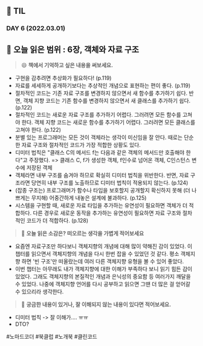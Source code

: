 ## :pencil: TIL  
### DAY 6 (2022.03.01)
:book: 오늘 읽은 범위 : 6장, 객체와 자료 구조
---
> :smile: **책에서 기억하고 싶은 내용을 써보세요.**
 - 구현을 감추려면 추상화가 필요하다! (p.119)
 - 자료를 세세하게 공개하기보다는 추상적인 개념으로 표현하는 편이 좋다. (p.119)
 - 절차적인 코드는 기존 자료 구조를 변경하지 않으면서 새 함수를 추가하기 쉽다. 반면, 객체 지향 코드는 기존 함수를 변경하지 않으면서 새 클래스를 추가하기 쉽다. (p.122)
 - 절차적인 코드는 새로운 자료 구조를 추가하기 어렵다. 그러려면 모든 함수를 고쳐야 한다. 객체 지향 코드는 새로운 함수를 추가하기 어렵다. 그러려면 모든 클래스를 고쳐야 한다. (p.122)
 - 분별 있는 프로그래머는 모든 것이 객체라는 생각이 미신임을 잘 안다. 때로는 단순한 자료 구조와 절차적인 코드가 가장 적합한 상황도 있다.
 - 디미터 법칙은 "클래스 C의 메서드 f는 다음과 같은 객체의 메서드만 호출해야 한다"고 주장했다.
 => 클래스 C, f가 생성한 객체, f인수로 넘어온 객체, C인스턴스 변수에 저장된 객체
 - 객체라면 내부 구조를 숨겨야 하므로 확실히 디미터 법칙을 위반한다. 반면, 자료 구조라면 당연히 내부 구조를 노출하므로 디미터 법칙이 적용되지 않는다. (p.124)
 - (잡종 구조는) 프로그래머가 함수나 타입을 보호할지 공개할지 확신하지 못해 (더 나쁘게는 무지해) 어중간하게 내놓은 설계에 불과하다. (p.125)
 - 시스템을 구현할 때, 새로운 자료 타입을 추가하는 유연성이 필요하면 객체가 더 적합하다. 다른 경우로 새로운 동작을 추가하는 유연성이 필요하면 자료 구조와 절차적인 코드가 더 적합하다. (p.128)


> :thinking: **오늘 읽은 소감은? 떠오르는 생각을 가볍게 적어보세요**
 - 요즘엔 자료구조만 하다보니 객체지향의 개념에 대해 많이 약해진 감이 있었다. 이 챕터를 읽으면서 객체지향의 개념을 다시 한번 잡을 수 있었던 것 같다. 평소 객체지향 하면 '빈 구조'만 떠올랐는데
여러 다른 객체지향 유형을 볼 수 있어 좋았다.
 - 이번 챕터는 아무래도 내가 객체지향에 대한 이해가 부족하다 보니 읽기 힘든 감이 있었다. 그래도 객체지향의 본질적인 개념과 은닉성의 중요함 등 여러가지 깨달을 수 있었다. 나중에 객체지향 언어를 다시 공부하고 읽으면 그땐 더 많은 걸 얻어갈 수 있으리라 생각한다.

> :mag_right: **궁금한 내용이 있거나, 잘 이해되지 않는 내용이 있다면 적어보세요.**
 - 디미터 법칙 -> 잘 이해가.... ㅠㅠ
 - DTO?


#노마드코더 #북클럽 #노개북 #클린코드
